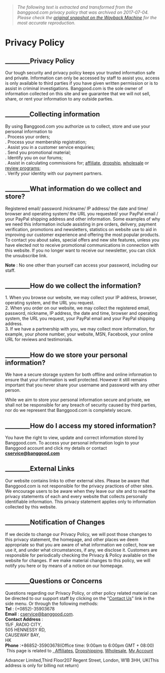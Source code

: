 > *The following text is extracted and transformed from the banggood.com privacy policy that was archived on 2017-07-04. Please check the [original snapshot on the Wayback Machine](https://web.archive.org/web/20170704114719id_/https%3A//www.banggood.com/Security-And-Privacy_hl34) for the most accurate reproduction.*

# Privacy Policy

## ________Privacy Policy

Our tough security and privacy policy keeps your trusted information safe and private. Information can only be accessed by staff to assist you, access is only available to third parties if you have given written permission or is to assist in criminal investigations. Banggood.com is the sole owner of information collected on this site and we guarantee that we will not sell, share, or rent your information to any outside parties.

## ________Collecting information

By using Banggood.com you authorize us to collect, store and use your personal information to  
. Process your orders;  
. Process your membership registration;  
. Assist you in a customer service enquiries;  
. Send you promotional material;  
. Identify you on our forums;  
. Assist in calculating commissions for; [affiliate](https://web.archive.org/web/20170704114719id_/https%3A//Affiliates-Program_hl23), [dropship](https://web.archive.org/web/20170704114719id_/https%3A//Drop-ship-Program_hl18), [wholesale](https://web.archive.org/web/20170704114719id_/https%3A//Wholesale-Program_hl45) or [review programs](http://www.banggood.com/Banggood-Review-Club_hl55);  
. Verify your identity with our payment partners.

## ________What information do we collect and store?

Registered email/ password /nickname/ IP address/ the date and time/ browser and operating system/ the URL you requested/ your PayPal email / your PayPal shipping address and other information. Some examples of why we need this information include assisting in pre orders, delivery, payment verification, promotions and newsletters, statistics on website use to aid in improving our customer experience and offering the most popular products. To contact you about sales, special offers and new site features, unless you have elected not to receive promotional communications in connection with this website. If you no longer want to receive our newsletter, you can click the unsubscribe link.

 **Note** : No one other than yourself can access your password, including our staff.

## ________How do we collect the information?

1\. When you browse our website, we may collect your IP address, browser, operating system, and the URL you request.  
2\. When you order on our website, we may collect the registered email, password, nickname, IP address, the date and time, browser and operating system, the URL you request, your PayPal email and your PayPal shipping address.  
3\. If we have a partnership with you, we may collect more information, for example, your phone number, your website, MSN, Facebook, your online URL for reviews and testimonials.

## ________How do we store your personal information?

We have a secure storage system for both offline and online information to ensure that your information is well protected. However it still remains important that you never share your username and password with any other person.

While we aim to store your personal information secure and private, we shall not be responsible for any breach of security caused by third parties, nor do we represent that Banggood.com is completely secure.

## ________How do I access my stored information?

You have the right to view, update and correct information stored by Banggood.com. To access your personal information login to your Banggood account and click my details or contact **cservice@banggood.com**

## ________External Links

Our website contains links to other external sites. Please be aware that Banggood.com is not responsible for the privacy practices of other sites. We encourage users to be aware when they leave our site and to read the privacy statements of each and every website that collects personally identifiable information. This privacy statement applies only to information collected by this website.

## ________Notification of Changes

If we decide to change our Privacy Policy, we will post those changes to this privacy statement, the homepage, and other places we deem appropriate so that you are aware of what information we collect, how we use it, and under what circumstances, if any, we disclose it. Customers are responsible for periodically checking the Privacy & Policy available on the website for changes. If we make material changes to this policy, we will notify you here or by means of a notice on our homepage.

## ________Questions or Concerns

Questions regarding our Privacy Policy, or other policy related material can be directed to our support staff by clicking on the "[Contact Us](https://web.archive.org/web/20170704114719id_/https%3A//Contact-Us_hi111)" link in the side menu. Or through the following methods:  
 **Tel** : (+0852)-35903678     
**Email** : cservice@banggood.com.  
 **Contact Address** :  
15/F ,RADIO CITY,  
505 HENNESSY RD,  
CAUSEWAY BAY,  
HK  
 **Phone** :+86852-35903678(Office time: 9:00am to 6:00pm GMT + 08:00)  
 This page is related to ,[ Affiliates](https://web.archive.org/web/20170704114719id_/https%3A//Affiliates-Program_hl23), [Dropshipping](https://web.archive.org/web/20170704114719id_/https%3A//Drop-ship-With-Banggood_hl18), [Wholesale](http://www.buyalleasy.com/), [My Account](https://web.archive.org/web/20170704114719id_/https%3A//login.php)

Advancer Limited,Third Floor207 Regent Street, London, W1B 3HH, UK(This address is only for billing not return)
